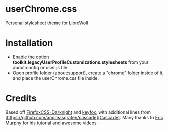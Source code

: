 # userChrome.css
Personal stylesheet theme for LibreWolf

# Installation
- Enable the option **toolkit.legacyUserProfileCustomizations.stylesheets** from your about:config or user.js file.
- Open profile folder (about:support), create a "chrome" folder inside of it, and place the userChrome.css file inside.

# Credits
Based off [FirefoxCSS-Darknight](https://github.com/BriLHR/FirefoxCSS-Darknight) and [keyfox](https://github.com/AlfarexGuy2019/keyfox/), with additional lines from [https://github.com/andreasgrafen/cascade](Cascade).
Many thanks to [Eric Murphy](https://github.com/EricMurphyxyz) for his tutorial and awesome videos
